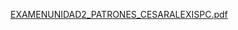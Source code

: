 [EXAMENUNIDAD2_PATRONES_CESARALEXISPC.pdf](https://github.com/user-attachments/files/22963389/EXAMENUNIDAD2_PATRONES_CESARALEXISPC.pdf)
